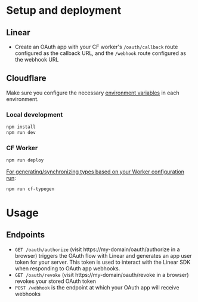 # Setup and deployment

## Linear
- Create an OAuth app with your CF worker's `/oauth/callback` route configured as the callback URL, and the `/webhook` route configured as the webhook URL

## Cloudflare

Make sure you configure the necessary [environment variables](https://developers.cloudflare.com/workers/configuration/environment-variables/) in each environment.

### Local development
```txt
npm install
npm run dev
```

### CF Worker
```txt
npm run deploy
```

[For generating/synchronizing types based on your Worker configuration run](https://developers.cloudflare.com/workers/wrangler/commands/#types):

```txt
npm run cf-typegen
```

# Usage
## Endpoints
- `GET /oauth/authorize` (visit https://my-domain/oauth/authorize in a browser) triggers the OAuth flow with Linear and generates an app user token for your server. This token is used to interact with the Linear SDK when responding to OAuth app webhooks.
- `GET /oauth/revoke` (visit https://my-domain/oauth/revoke in a browser) revokes your stored OAuth token
- `POST /webhook` is the endpoint at which your OAuth app will receive webhooks